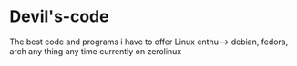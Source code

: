 # Devil's-code
The best code and programs i have to offer
Linux enthu--> debian, fedora, arch any thing any time
currently on zerolinux 
